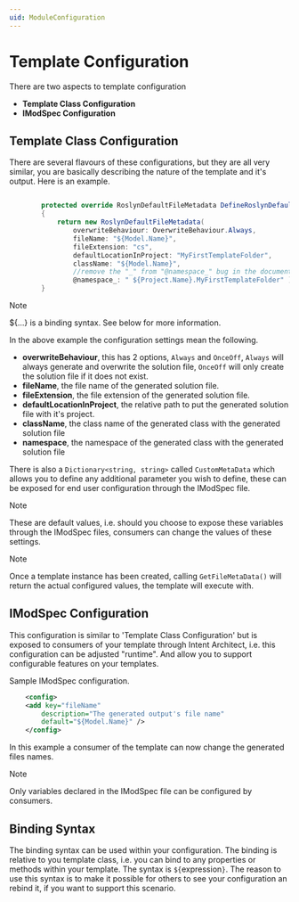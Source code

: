 ```yaml
---
uid: ModuleConfiguration
---
```

# Template Configuration

There are two aspects to template configuration
- **Template Class Configuration**
- **IModSpec Configuration**

## Template Class Configuration

There are several flavours of these configurations, but they are all very similar, you are basically describing the nature of the template and it's output. Here is an example.

```csharp

        protected override RoslynDefaultFileMetadata DefineRoslynDefaultFileMetadata()
        {
            return new RoslynDefaultFileMetadata(
                overwriteBehaviour: OverwriteBehaviour.Always,
                fileName: "${Model.Name}",
                fileExtension: "cs",
                defaultLocationInProject: "MyFirstTemplateFolder",
                className: "${Model.Name}",
                //remove the "_" from "@namespace_" bug in the documentation tool
                @namespace_: " ${Project.Name}.MyFirstTemplateFolder" );
        }

```

>[!NOTE]
>${...} is a binding syntax. See below for more information.

In the above example the configuration settings mean the following.
- **overwriteBehaviour**, this has 2 options, `Always` and `OnceOff`, `Always` will always generate and overwrite the solution file, `OnceOff` will only create the solution file if it does not exist.
- **fileName**, the file name of the generated solution file.
- **fileExtension**, the file extension of the generated solution file.
- **defaultLocationInProject**, the relative path to put the generated solution file with it's project.
- **className**, the class name of the generated class with the generated solution file
- **namespace**, the namespace of the generated class with the generated solution file

There is also a `Dictionary<string, string>` called `CustomMetaData` which allows you to define any additional parameter you wish to define, these can be exposed for end user configuration through the IModSpec file.

>[!NOTE]
>These are default values, i.e. should you choose to expose these variables through the IModSpec files, consumers can change the values of these settings.

>[!NOTE]
>Once a template instance has been created, calling `GetFileMetaData()` will return the actual configured values, the template will execute with.


## IModSpec Configuration

This configuration is similar to 'Template Class Configuration' but is exposed to consumers of your template through Intent Architect, i.e. this configuration can be adjusted "runtime". And allow you to support configurable features on your templates.

Sample IModSpec configuration.

```xml
    <config>
    <add key="fileName" 
        description="The generated output's file name" 
        default="${Model.Name}" />
    </config>
```

In this example a consumer of the template can now change the generated files names. 

>[!NOTE]
>Only variables declared in the IModSpec file can be configured by consumers.

## Binding Syntax

The binding syntax can be used within your configuration. The binding is relative to you template class, i.e. you can bind to any properties or methods within your template. The syntax is `${`expression`}`. The reason to use this syntax is to make it possible for others to see your configuration an rebind it, if you want to support this scenario.